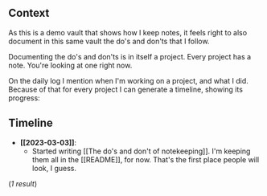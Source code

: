 ## Context

As this is a demo vault that shows how I keep notes, it feels right to also document in this same vault the do's and don'ts that I follow.

Documenting the do's and don'ts is in itself a project. Every project has a note. You're looking at one right now.

On the daily log I mention when I'm working on a project, and what I did. Because of that for every project I can generate a timeline, showing its progress:

## Timeline

<!--query:timeline-->
- **[[2023-03-03]]**:
    - Started writing [[The do's and don't of notekeeping]]. I'm keeping them all in the [[README]], for now. That's the first place people will look, I guess.

(*1 result*)
<!--/query-->
